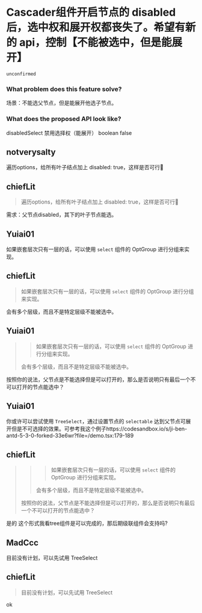 # Cascader组件开启节点的 disabled 后，选中权和展开权都丧失了。希望有新的 api，控制【不能被选中，但是能展开】

`unconfirmed`

### What problem does this feature solve?

场景：不能选父节点，但是能展开他选子节点。

### What does the proposed API look like?

disabledSelect
禁用选择权（能展开）
boolean
false

<!-- generated by ant-design-issue-helper. DO NOT REMOVE -->

## notverysalty

遍历options，给所有叶子结点加上 disabled: true，这样是否可行🤔

## chiefLit

> 遍历options，给所有叶子结点加上 disabled: true，这样是否可行🤔

需求：父节点disabled，其下的叶子节点能选。

## Yuiai01

如果嵌套层次只有一层的话，可以使用 `select` 组件的 OptGroup 进行分组来实现。

## chiefLit

> 如果嵌套层次只有一层的话，可以使用 `select` 组件的 OptGroup 进行分组来实现。

会有多个层级，而且不是特定层级不能被选中。

## Yuiai01

> > 如果嵌套层次只有一层的话，可以使用 `select` 组件的 OptGroup 进行分组来实现。
>
> 会有多个层级，而且不是特定层级不能被选中。

按照你的说法，父节点是不能选择但是可以打开的，那么是否说明只有最后一个不可以打开的节点能选中？

## Yuiai01

你或许可以尝试使用 `TreeSelect`，通过设置节点的 `selectable` 达到父节点可展开但是不可选择的效果。可参考我这个例子https://codesandbox.io/s/ji-ben-antd-5-3-0-forked-33e6wr?file=/demo.tsx:179-189

## chiefLit

> > > 如果嵌套层次只有一层的话，可以使用 `select` 组件的 OptGroup 进行分组来实现。
> >
> > 会有多个层级，而且不是特定层级不能被选中。
>
> 按照你的说法，父节点是不能选择但是可以打开的，那么是否说明只有最后一个不可以打开的节点能选中？

是的 这个形式我看tree组件是可以完成的，那后期级联组件会支持吗?

## MadCcc

目前没有计划，可以先试用 TreeSelect

## chiefLit

> 目前没有计划，可以先试用 TreeSelect

ok
